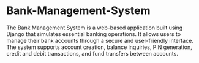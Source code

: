 # Bank-Management-System
The Bank Management System is a web-based application built using Django that simulates essential banking operations. It allows users to manage their bank accounts through a secure and user-friendly interface. The system supports account creation, balance inquiries, PIN generation, credit and debit transactions, and fund transfers between accounts.
